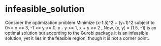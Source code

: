 # infeasible_solution
Consider the optimization problem 
Minimize (x-1.5)^2 + (y+1)^2
subject to 
0<= x <= 3,
-1 <= y <= 0,
x - y >= 1,
x + y <= 2 ,
Now, (x, y) = (1.5, -1) is an optimal solution but according to the Gurobi package it is an infeasible solution, yet it lies in the feasible region, though it is not a corner point.
